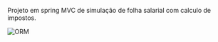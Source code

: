 Projeto em spring MVC de simulação de folha salarial com calculo de impostos.

<img src="/Users/eduardoamorim/Documents/Programacao/DevInHouse/Spring/Revisoes/MVC/Captura de Tela 2022-03-02 às 16.57.15.png" title="ORM"/>